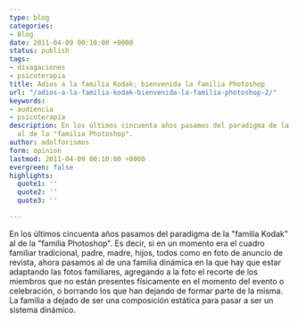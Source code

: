 ```yaml
---
type: blog
categories:
- Blog
date: 2011-04-09 00:10:00 +0000
status: publish
tags:
- divagaciones
- psicoterapia
title: Adios a la familia Kodak; bienvenida la familia Photoshop
url: "/adios-a-la-familia-kodak-bienvenida-la-familia-photoshop-2/"
keywords:
- audiencia
- psicoterapia
description: En los últimos cincuenta años pasamos del paradigma de la "familia Kodak"
  al de la "familia Photoshop".
author: adolforismos
form: opinion
lastmod: 2011-04-09 00:10:00 +0000
evergreen: false
highlights:
  quote1: ''
  quote2: ''
  quote3: ''

---
```

En los últimos cincuenta años pasamos del paradigma de la "familia Kodak" al de la "familia Photoshop". Es decir, si en un momento era el cuadro familiar tradicional, padre, madre, hijos, todos como en foto de anuncio de revista, ahora pasamos al de una familia dinámica en la que hay que estar adaptando las fotos familiares, agregando a la foto el recorte de los miembros que no están presentes físicamente en el momento del evento o celebración, o borrando los que han dejando de formar parte de la misma. La familia a dejado de ser una composición estática para pasar a ser un sistema dinámico.
